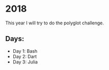 # 2018
This year I will try to do the polyglot challenge.

## Days:
 - Day 1: Bash
 - Day 2: Dart
 - Day 3: Julia
